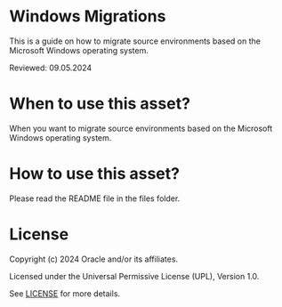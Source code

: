 # Windows Migrations

This is a guide on how to migrate source environments based on the Microsoft Windows operating system.

Reviewed: 09.05.2024

# When to use this asset?

When you want to migrate source environments based on the Microsoft Windows operating system.

# How to use this asset?

Please read the README file in the files folder.


# License

Copyright (c) 2024 Oracle and/or its affiliates.

Licensed under the Universal Permissive License (UPL), Version 1.0.

See [LICENSE](https://github.com/oracle-devrel/technology-engineering/blob/main/LICENSE) for more details.
